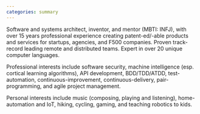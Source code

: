```yaml
---
categories: summary
---
```


Software and systems architect, inventor, and mentor (MBTI: INFJ),
with over 15 years professional experience creating patent-ed/-able
products and services for startups, agencies, and F500 companies.
Proven track-record leading remote and distributed teams.
Expert in over 20 unique computer languages.

Professional interests include software security, machine intelligence
(esp. cortical learning algorithms), API development, BDD/TDD/ATDD,
test-automation, continuous-improvement, continuous-delivery, pair-programming,
and agile project management.

Personal interests include music (composing, playing and listening),
home-automation and IoT, hiking, cycling, gaming, and teaching robotics to kids.
